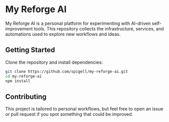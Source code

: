 # My Reforge AI

My Reforge AI is a personal platform for experimenting with AI-driven self-improvement tools. This repository collects the infrastructure, services, and automations used to explore new workflows and ideas.

## Getting Started

Clone the repository and install dependencies:

```bash
git clone https://github.com/spigell/my-reforge-ai.git
cd my-reforge-ai
npm install
```

## Contributing

This project is tailored to personal workflows, but feel free to open an issue or pull request if you spot something that could be improved.
